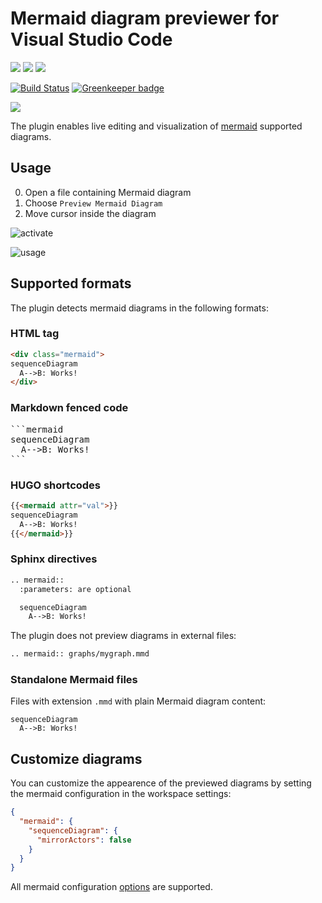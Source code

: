 # Mermaid diagram previewer for Visual Studio Code

[![](https://vsmarketplacebadge.apphb.com/version/vstirbu.vscode-mermaid-preview.svg)](https://marketplace.visualstudio.com/items?itemName=vstirbu.vscode-mermaid-preview)
[![](https://vsmarketplacebadge.apphb.com/installs/vstirbu.vscode-mermaid-preview.svg)](https://marketplace.visualstudio.com/items?itemName=vstirbu.vscode-mermaid-preview)
[![](https://vsmarketplacebadge.apphb.com/rating/vstirbu.vscode-mermaid-preview.svg)](https://marketplace.visualstudio.com/items?itemName=vstirbu.vscode-mermaid-preview)

[![Build Status](https://travis-ci.org/vstirbu/vscode-mermaid-preview.svg?branch=master)](https://travis-ci.org/vstirbu/vscode-mermaid-preview)
[![Greenkeeper badge](https://badges.greenkeeper.io/vstirbu/vscode-mermaid-preview.svg)](https://greenkeeper.io/)

[![](https://img.shields.io/badge/paypal-donate%20&#x2615;-yellow.svg)](https://www.paypal.com/cgi-bin/webscr?cmd=_s-xclick&hosted_button_id=XUTSVST4DNTFC)

The plugin enables live editing and visualization of [mermaid](https://mermaidjs.github.io) supported diagrams.

## Usage

0. Open a file containing Mermaid diagram
0. Choose `Preview Mermaid Diagram`
0. Move cursor inside the diagram

![activate](https://raw.github.com/vstirbu/vscode-mermaid-preview/master/images/activate.png)

![usage](https://raw.github.com/vstirbu/vscode-mermaid-preview/master/images/usage.png)

## Supported formats

The plugin detects mermaid diagrams in the following formats:

### HTML tag

```html
<div class="mermaid">
sequenceDiagram
  A-->B: Works!
</div>
```

### Markdown fenced code

<pre>
```mermaid
sequenceDiagram
  A-->B: Works!
```
</pre>

### HUGO shortcodes

```html
{{<mermaid attr="val">}}
sequenceDiagram
  A-->B: Works!
{{</mermaid>}}
```

### Sphinx directives

```html
.. mermaid::
  :parameters: are optional

  sequenceDiagram
    A-->B: Works!
```

The plugin does not preview diagrams in external files:

```html
.. mermaid:: graphs/mygraph.mmd
```

### Standalone Mermaid files

Files with extension ``.mmd`` with plain Mermaid diagram content:

```
sequenceDiagram
  A-->B: Works!
```

## Customize diagrams

You can customize the appearence of the previewed diagrams by setting the mermaid configuration in the workspace settings:

```json
{
  "mermaid": {
    "sequenceDiagram": {
      "mirrorActors": false
    }
  }
}
```

All mermaid configuration [options](http://knsv.github.io/mermaid/#mermaidapi) are supported.
